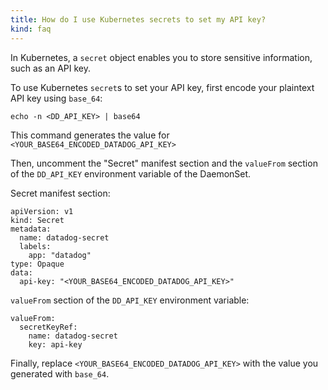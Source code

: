 ```yaml
---
title: How do I use Kubernetes secrets to set my API key?
kind: faq
---
```


In Kubernetes, a `secret` object enables you to store sensitive information, such as an API key. 

To use Kubernetes `secret`s to set your API key, first encode your plaintext API key using `base_64`:

```
echo -n <DD_API_KEY> | base64
```

This command generates the value for `<YOUR_BASE64_ENCODED_DATADOG_API_KEY>`

Then, uncomment the "Secret" manifest section and the `valueFrom` section of the `DD_API_KEY` environment variable of the DaemonSet.

Secret manifest section:

```
apiVersion: v1
kind: Secret
metadata:
  name: datadog-secret
  labels:
    app: "datadog"
type: Opaque
data:
  api-key: "<YOUR_BASE64_ENCODED_DATADOG_API_KEY>"
```

`valueFrom` section of the `DD_API_KEY` environment variable:

```
valueFrom:
  secretKeyRef:
    name: datadog-secret
    key: api-key
```

Finally, replace `<YOUR_BASE64_ENCODED_DATADOG_API_KEY>` with the value you generated with `base_64`.
